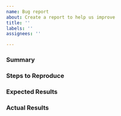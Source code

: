 ```yaml
---
name: Bug report
about: Create a report to help us improve
title: ''
labels: ''
assignees: ''

---
```


### Summary  


### Steps to Reproduce  


### Expected Results  


### Actual Results  


